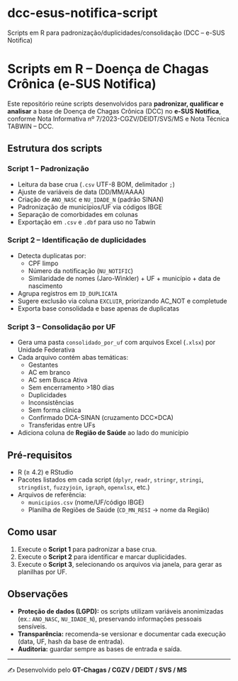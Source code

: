 # dcc-esus-notifica-script
Scripts em R para padronização/duplicidades/consolidação (DCC – e-SUS Notifica)
# Scripts em R – Doença de Chagas Crônica (e-SUS Notifica)

Este repositório reúne scripts desenvolvidos para **padronizar, qualificar e analisar** a base de Doença de Chagas Crônica (DCC) no **e-SUS Notifica**, conforme Nota Informativa nº 7/2023-CGZV/DEIDT/SVS/MS e Nota Técnica TABWIN – DCC.

## Estrutura dos scripts

### Script 1 – Padronização
- Leitura da base crua (`.csv` UTF-8 BOM, delimitador `;`)
- Ajuste de variáveis de data (DD/MM/AAAA)
- Criação de `ANO_NASC` e `NU_IDADE_N` (padrão SINAN)
- Padronização de municípios/UF via códigos IBGE
- Separação de comorbidades em colunas
- Exportação em `.csv` e `.dbf` para uso no Tabwin

### Script 2 – Identificação de duplicidades
- Detecta duplicatas por:
  - CPF limpo
  - Número da notificação (`NU_NOTIFIC`)
  - Similaridade de nomes (Jaro-Winkler) + UF + município + data de nascimento
- Agrupa registros em `ID_DUPLICATA`
- Sugere exclusão via coluna `EXCLUIR`, priorizando AC_NOT e completude
- Exporta base consolidada e base apenas de duplicatas

### Script 3 – Consolidação por UF
- Gera uma pasta `consolidado_por_uf` com arquivos Excel (`.xlsx`) por Unidade Federativa
- Cada arquivo contém abas temáticas:
  - Gestantes
  - AC em branco
  - AC sem Busca Ativa
  - Sem encerramento >180 dias
  - Duplicidades
  - Inconsistências
  - Sem forma clínica
  - Confirmado DCA-SINAN (cruzamento DCC×DCA)
  - Transferidas entre UFs
- Adiciona coluna de **Região de Saúde** ao lado do município

## Pré-requisitos
- R (≥ 4.2) e RStudio
- Pacotes listados em cada script (`dplyr`, `readr`, `stringr`, `stringi`, `stringdist`, `fuzzyjoin`, `igraph`, `openxlsx`, etc.)
- Arquivos de referência:
  - `municipios.csv` (nome/UF/código IBGE)
  - Planilha de Regiões de Saúde (`CD_MN_RESI` → nome da Região)

## Como usar
1. Execute o **Script 1** para padronizar a base crua.  
2. Execute o **Script 2** para identificar e marcar duplicidades.  
3. Execute o **Script 3**, selecionando os arquivos via janela, para gerar as planilhas por UF.

## Observações
- **Proteção de dados (LGPD):** os scripts utilizam variáveis anonimizadas (ex.: `ANO_NASC`, `NU_IDADE_N`), preservando informações pessoais sensíveis.
- **Transparência:** recomenda-se versionar e documentar cada execução (data, UF, hash da base de entrada).
- **Auditoria:** guardar sempre as bases de entrada e saída.

---

✍️ Desenvolvido pelo **GT-Chagas / CGZV / DEIDT / SVS / MS**
